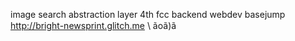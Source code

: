 image search abstraction layer 4th fcc backend webdev basejump
http://bright-newsprint.glitch.me
\ ãoã)ã
